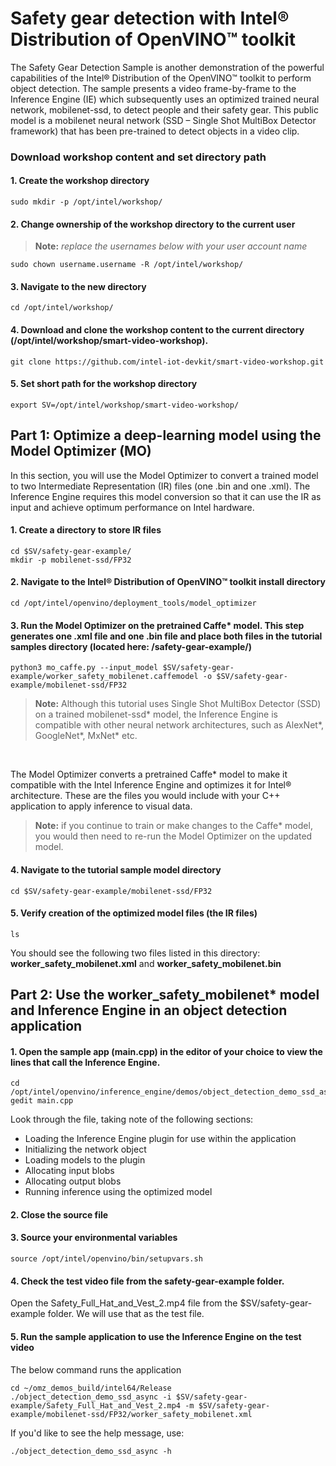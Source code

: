 # Safety gear detection with Intel® Distribution of OpenVINO™ toolkit

The Safety Gear Detection Sample is another demonstration of the powerful capabilities of the Intel® Distribution of the OpenVINO™ toolkit to perform object detection. The sample presents a video frame-by-frame to the Inference Engine (IE) which subsequently uses an optimized trained neural network, mobilenet-ssd, to detect people and their safety gear. This public model is a mobilenet neural network (SSD – Single Shot MultiBox Detector framework) that has been pre-trained to detect objects in a video clip.

### Download workshop content and set directory path
#### 1. Create the workshop directory

	sudo mkdir -p /opt/intel/workshop/

#### 2. Change ownership of the workshop directory to the current user

> **Note:** *replace the usernames below with your user account name*

	sudo chown username.username -R /opt/intel/workshop/

#### 3. Navigate to the new directory

	cd /opt/intel/workshop/

#### 4. Download and clone the workshop content to the current directory (/opt/intel/workshop/smart-video-workshop).

	git clone https://github.com/intel-iot-devkit/smart-video-workshop.git

#### 5. Set short path for the workshop directory

	export SV=/opt/intel/workshop/smart-video-workshop/

## Part 1: Optimize a deep-learning model using the Model Optimizer (MO)

In this section, you will use the Model Optimizer to convert a trained model to two Intermediate Representation (IR) files (one .bin and one .xml). The Inference Engine requires this model conversion so that it can use the IR as input and achieve optimum performance on Intel hardware.

#### 1. Create a directory to store IR files

	cd $SV/safety-gear-example/
	mkdir -p mobilenet-ssd/FP32

#### 2. Navigate to the Intel® Distribution of OpenVINO™ toolkit install directory

	cd /opt/intel/openvino/deployment_tools/model_optimizer

#### 3. Run the Model Optimizer on the pretrained Caffe* model. This step generates one .xml file and one .bin file and place both files in the tutorial samples directory (located here: /safety-gear-example/)

	python3 mo_caffe.py --input_model $SV/safety-gear-example/worker_safety_mobilenet.caffemodel -o $SV/safety-gear-example/mobilenet-ssd/FP32

> **Note:** Although this tutorial uses Single Shot MultiBox Detector (SSD) on a trained mobilenet-ssd* model, the Inference Engine is compatible with other neural network architectures, such as AlexNet*, GoogleNet*, MxNet* etc.

<br>

The Model Optimizer converts a pretrained Caffe* model to make it compatible with the Intel Inference Engine and optimizes it for Intel® architecture. These are the files you would include with your C++ application to apply inference to visual data.

> **Note:** if you continue to train or make changes to the Caffe* model, you would then need to re-run the Model Optimizer on the updated model.

#### 4. Navigate to the tutorial sample model directory

	cd $SV/safety-gear-example/mobilenet-ssd/FP32

#### 5. Verify creation of the optimized model files (the IR files)

	ls

You should see the following two files listed in this directory: **worker_safety_mobilenet.xml** and **worker_safety_mobilenet.bin**


## Part 2: Use the worker_safety_mobilenet* model and Inference Engine in an object detection application


#### 1. Open the sample app (main.cpp) in the editor of your choice to view the lines that call the Inference Engine.

	cd /opt/intel/openvino/inference_engine/demos/object_detection_demo_ssd_async
	gedit main.cpp

Look through the file, taking note of the following sections:
* Loading the Inference Engine plugin for use within the application
* Initializing the network object
* Loading models to the plugin
* Allocating input blobs
* Allocating output blobs
* Running inference using the optimized model


#### 2. Close the source file

#### 3. Source your environmental variables

	source /opt/intel/openvino/bin/setupvars.sh

#### 4. Check the test video file from the safety-gear-example folder.

Open the Safety_Full_Hat_and_Vest_2.mp4 file from the $SV/safety-gear-example folder.
We will use that as the test file.

#### 5. Run the sample application to use the Inference Engine on the test video
The below command runs the application

	cd ~/omz_demos_build/intel64/Release
	./object_detection_demo_ssd_async -i $SV/safety-gear-example/Safety_Full_Hat_and_Vest_2.mp4 -m $SV/safety-gear-example/mobilenet-ssd/FP32/worker_safety_mobilenet.xml
	
If you'd like to see the help message, use:

	./object_detection_demo_ssd_async -h

